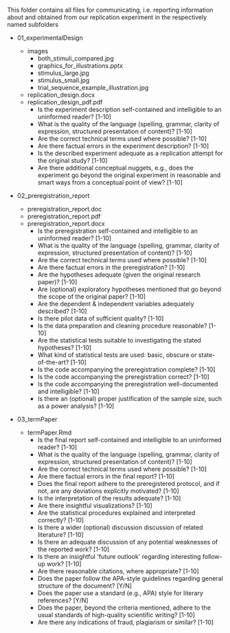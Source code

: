 This folder contains all files for communicating, i.e. reporting information about and obtained from our replication experiment in the respectively named subfolders  

* 01_experimentalDesign
    - images
        + both_stimuli_compared.jpg
        + graphics_for_illustrations.pptx
        + stimulus_large.jpg
        + stimulus_small.jpg
        + trial_sequence_example_illustration.jpg
    - replication_design.docx
    - replication_design_pdf.pdf
        + Is the experiment description self-contained and intelligible to an uninformed reader? [1-10]
        + What is the quality of the language (spelling, grammar, clarity of expression, structured presentation of content)? [1-10]
        + Are the correct technical terms used where possible? [1-10]
        + Are there factual errors in the experiment description? [1-10]
        + Is the described experiment adequate as a replication attempt for the original study? [1-10]
        + Are there additional conceptual nuggets, e.g., does the experiment go beyond the original experiment in reasonable and smart ways from a conceptual point of view? [1-10]

    
* 02_preregistration_report
    - preregistration_report.doc
    - preregistration_report.pdf
    - preregistration_report.docx
        + Is the preregistration self-contained and intelligible to an uninformed reader? [1-10]
        + What is the quality of the language (spelling, grammar, clarity of expression, structured presentation of content)? [1-10]
        + Are the correct technical terms used where possible? [1-10]
        + Are there factual errors in the preregistration? [1-10]
        + Are the hypotheses adequate (given the original research paper)? [1-10]
        + Are (optional) exploratory hypotheses mentioned that go beyond the scope of the original paper? [1-10]
        + Are the dependent & independent variables adequately described? [1-10]
        + Is there pilot data of sufficient quality? [1-10]
        + Is the data preparation and cleaning procedure reasonable? [1-10]
        + Are the statistical tests suitable to investigating the stated hypotheses? [1-10]
        + What kind of statistical tests are used: basic, obscure or state-of-the-art? [1-10]
        + Is the code accompanying the preregistration complete? [1-10]
        + Is the code accompanying the preregistration correct? [1-10]
        + Is the code accompanying the preregistration well-documented and intelligible? [1-10]
        + Is there an (optional) proper justification of the sample size, such as a power analysis? [1-10]

* 03_termPaper
    - termPaper.Rmd
        + Is the final report self-contained and intelligible to an uninformed reader? [1-10]
        + What is the quality of the language (spelling, grammar, clarity of expression, structured presentation of content)? [1-10]
        + Are the correct technical terms used where possible? [1-10]
        + Are there factual errors in the final report? [1-10]
        + Does the final report adhere to the preregistered protocol, and if not, are any deviations explicitly motivated? [1-10]
        + Is the interpretation of the results adequate? [1-10]
        + Are there insightful visualizations? [1-10]
        + Are the statistical procedures explained and interpreted correctly? [1-10]
        + Is there a wider (optional) discussion discussion of related literature? [1-10]
        + Is there an adequate discussion of any potential weaknesses of the reported work? [1-10]
        + Is there an insightful 'future outlook' regarding interesting follow-up work? [1-10]
        + Are there reasonable citations, where appropriate? [1-10]
        + Does the paper follow the APA-style guidelines regarding general structure of the document? [Y/N]
        + Does the paper use a standard (e.g., APA) style for literary references? [Y/N]
        + Does the paper, beyond the criteria mentioned, adhere to the usual standards of high-quality scientific writing? [1-10]
        + Are there any indications of fraud, plagiarism or similar? [1-10]

